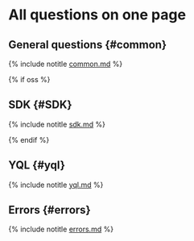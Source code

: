 # All questions on one page

## General questions {#common}

{% include notitle [common.md](../common.md) %}

{% if oss %}

## SDK {#SDK}

{% include notitle [sdk.md](../sdk.md) %}

{% endif %}

## YQL {#yql}

{% include notitle [yql.md](../yql.md) %}

## Errors {#errors}

{% include notitle [errors.md](../errors.md) %}

